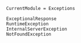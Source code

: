 ```@meta
CurrentModule = Exceptions
```

```@docs
ExceptionalResponse
RuntimeException
InternalServerException
NotFoundException
```
